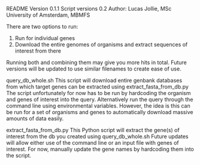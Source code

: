 README Version 0.1.1
Script versions 0.2
Author: Lucas Jollie, MSc
University of Amsterdam, MBMFS

There are two options to run:
1. Run for individual genes
2. Download the entire genomes of organisms and extract sequences of interest from there

Running both and combining them may give you more hits in total. Future versions will be updated to use similar
filenames to create ease of use.

query_db_whole.sh
This script will download entire genbank databases from which target genes can be extracted using
extract_fasta_from_db.py
The script unfortunately for now has to be run by hardcoding the organism and genes of interest into the query.
Alternatively run the query through the command line using environmental variables. However, the idea is this can be run for a set of organisms and genes to automatically download massive amounts of data easily.

extract_fasta_from_db.py
This Python script will extract the gene(s) of interest from the db you created using query_db_whole.sh
Future updates will allow either use of the command line or an input file with genes of interest. For now,
manually update the gene names by hardcoding them into the script.
